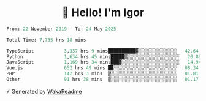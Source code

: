 <h1 align="center">👋 Hello! I'm Igor</h1>

<!--START_SECTION:waka-->

```python
From: 22 November 2019 - To: 24 May 2025

Total Time: 7,735 hrs 18 mins

TypeScript           3,337 hrs 9 mins██████████▓░░░░░░░░░░░░░░   42.64 %
Python               1,634 hrs 45 mins█████▒░░░░░░░░░░░░░░░░░░░   20.89 %
JavaScript           1,169 hrs 34 mins███▓░░░░░░░░░░░░░░░░░░░░░   14.94 %
Vue.js               652 hrs 49 mins ██░░░░░░░░░░░░░░░░░░░░░░░   08.34 %
PHP                  142 hrs 3 mins  ▒░░░░░░░░░░░░░░░░░░░░░░░░   01.81 %
Other                91 hrs 38 mins  ▒░░░░░░░░░░░░░░░░░░░░░░░░   01.17 %
```

<!--END_SECTION:waka-->

⚡ Generated by [WakaReadme](https://github.com/athul/waka-readme)

